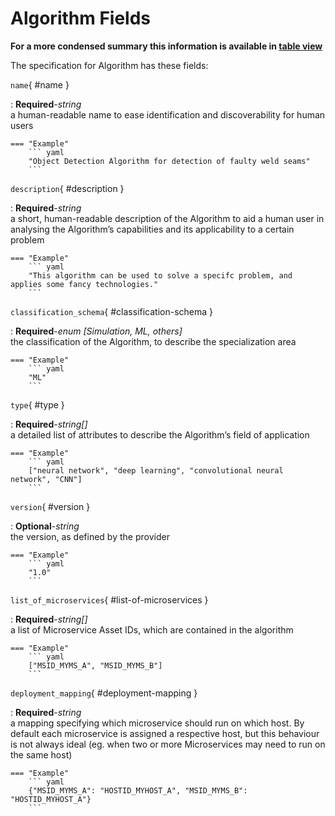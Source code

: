 <style>
  .md-content__button {
    display: none;
  }
</style>
# Algorithm Fields


**For a more condensed summary this information is available in [table view](/tables/algorithm/)**



The specification for Algorithm
has these fields:

`name`{ #name }

:   **Required**-*string*<br>
    a human-readable name to ease identification and discoverability for human users



    === "Example"
        ``` yaml     
        "Object Detection Algorithm for detection of faulty weld seams"
        ```

`description`{ #description }

:   **Required**-*string*<br>
    a short, human-readable description of the Algorithm to aid a human user in analysing the Algorithm’s capabilities and its applicability to a certain problem



    === "Example"
        ``` yaml     
        "This algorithm can be used to solve a specifc problem, and applies some fancy technologies."
        ```

`classification_schema`{ #classification-schema }

:   **Required**-*enum [Simulation, ML, others]*<br>
    the classification of the Algorithm, to describe the specialization area



    === "Example"
        ``` yaml     
        "ML"
        ```

`type`{ #type }

:   **Required**-*string[]*<br>
    a detailed list of attributes to describe the Algorithm’s field of application



    === "Example"
        ``` yaml     
        ["neural network", "deep learning", "convolutional neural network", "CNN"]
        ```

`version`{ #version }

:   **Optional**-*string*<br>
    the version, as defined by the provider



    === "Example"
        ``` yaml     
        "1.0"
        ```

`list_of_microservices`{ #list-of-microservices }

:   **Required**-*string[]*<br>
    a list of Microservice Asset IDs, which are contained in the algorithm



    === "Example"
        ``` yaml     
        ["MSID_MYMS_A", "MSID_MYMS_B"]
        ```

`deployment_mapping`{ #deployment-mapping }

:   **Required**-*string*<br>
    a mapping specifying which microservice should run on which host. By default each microservice is assigned a respective host, but this behaviour is not always ideal (eg. when two or more Microservices may need to run on the same host)



    === "Example"
        ``` yaml     
        {"MSID_MYMS_A": "HOSTID_MYHOST_A", "MSID_MYMS_B": "HOSTID_MYHOST_A"}
        ```

